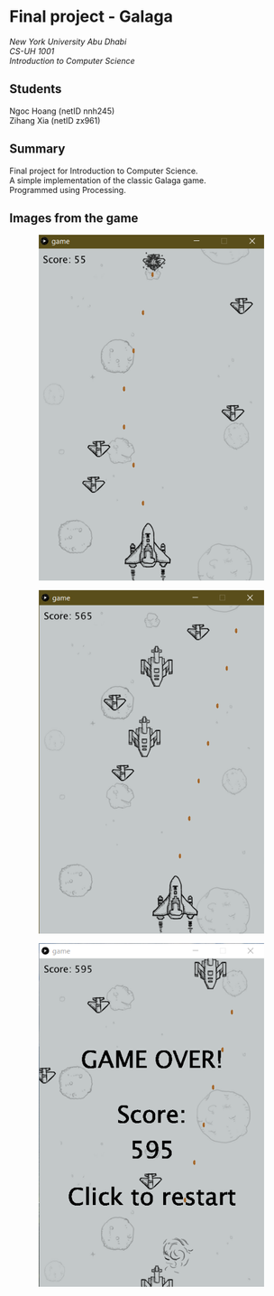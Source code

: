 # Final project - Galaga
*New York University Abu Dhabi*<br />
*CS-UH 1001*<br />
*Introduction to Computer Science*<br />
## Students
Ngoc Hoang (netID nnh245)\
Zihang Xia (netID zx961)
## Summary
Final project for Introduction to Computer Science. \
A simple implementation of the classic Galaga game. \
Programmed using Processing.
## Images from the game
<p align="center">
  <img width="400" src="/images/game_1.png">
</p>
<p align="center">
  <img width="400" src="/images/game_2.png">
</p>
<p align="center">
  <img width="400" src="/images/game_3.png">
</p>
